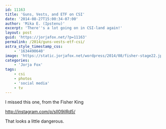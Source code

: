```yaml
---
id: 11163
title: 'Guns, Vests, and ETF on CSI'
date: '2014-08-27T15:00:34-07:00'
author: 'Mika E. (Ipstenu)'
excerpt: 'There''s a lot going on in CSI-land again!'
layout: post
guid: 'https://jorjafox.net/?p=11163'
permalink: /2014/guns-vests-etf-csi/
astra_style_timestamp_css:
    - '1634490640'
image: 'https://static.jorjafox.net/wordpress/2014/08/fisher-stage22.jpg'
categories:
    - 'Jorja Fox'
tags:
    - csi
    - photos
    - 'social media'
    - tv
---
```


I missed this one, from the Fisher King

http://instagram.com/p/sIl09iIRd5/

That looks a little dangerous.